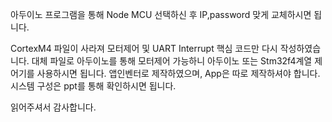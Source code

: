 아두이노 프로그램을 통해 Node MCU 선택하신 후 IP,password 맞게 교체하시면 됩니다.

CortexM4 파일이 사라져 모터제어 및 UART Interrupt 핵심 코드만 다시 작성하였습니다. 
대체 파일로 아두이노를 통해 모터제어 가능하니 아두이노 또는 Stm32f4계열 제어기를 사용하시면 됩니다.
앱인벤터로 제작하였으며, App은 따로 제작하셔야 합니다.
시스템 구성은 ppt를 통해 확인하시면 됩니다.

읽어주셔서 감사합니다. 
